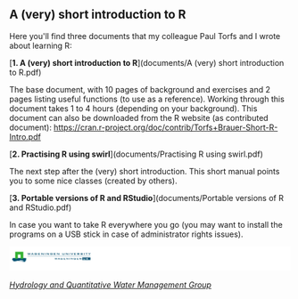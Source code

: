 A (very) short introduction to R
------

Here you'll find three documents that my colleague Paul Torfs and I wrote about learning R:

[**1. A (very) short introduction to R**](documents/A (very) short introduction to R.pdf)

The base document, with 10 pages of background and exercises and 2 pages listing useful functions (to use as a reference).
Working through this document takes 1 to 4 hours (depending on your background).
This document can also be downloaded from the R website (as contributed document): https://cran.r-project.org/doc/contrib/Torfs+Brauer-Short-R-Intro.pdf

[**2. Practising R using swirl**](documents/Practising R using swirl.pdf)

The next step after the (very) short introduction. This short manual points you to some nice classes (created by others).


[**3. Portable versions of R and RStudio**](documents/Portable versions of R and RStudio.pdf)

In case you want to take R everywhere you go (you may want to install the programs on a USB stick in case of administrator rights issues).


![Wageningen University](documents/logo_WU.png)

[*Hydrology and Quantitative Water Management Group*](http://www.wageningenur.nl/hwm)

